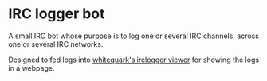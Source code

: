 # IRC logger bot
A small IRC bot whose purpose is to log one or several IRC channels, across one or several IRC networks.

Designed to fed logs into [whitequark's irclogger viewer](https://github.com/whitequark/irclogger) for showing the logs in a webpage.
